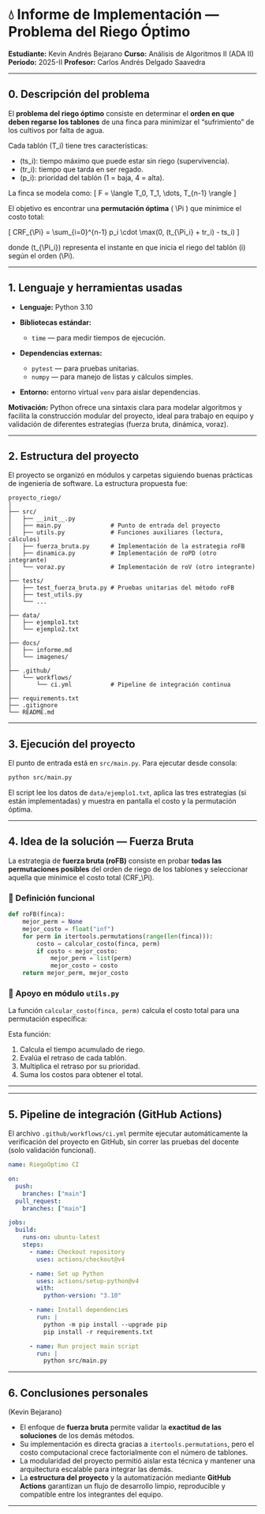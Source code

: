 

# 💧 Informe de Implementación — Problema del Riego Óptimo

**Estudiante:** Kevin Andrés Bejarano
**Curso:** Análisis de Algoritmos II (ADA II)
**Periodo:** 2025-II
**Profesor:** Carlos Andrés Delgado Saavedra

---

## 0. Descripción del problema

El **problema del riego óptimo** consiste en determinar el **orden en que deben regarse los tablones** de una finca para minimizar el “sufrimiento” de los cultivos por falta de agua.

Cada tablón (T_i) tiene tres características:

* (ts_i): tiempo máximo que puede estar sin riego (supervivencia).
* (tr_i): tiempo que tarda en ser regado.
* (p_i): prioridad del tablón (1 = baja, 4 = alta).

La finca se modela como:
[
F = \langle T_0, T_1, \dots, T_{n-1} \rangle
]

El objetivo es encontrar una **permutación óptima** ( \Pi ) que minimice el costo total:

[
CRF_{\Pi} = \sum_{i=0}^{n-1} p_i \cdot \max(0, (t_{\Pi_i} + tr_i) - ts_i)
]

donde (t_{\Pi_i}) representa el instante en que inicia el riego del tablón (i) según el orden (\Pi).

---

## 1. Lenguaje y herramientas usadas

* **Lenguaje:** Python 3.10
* **Bibliotecas estándar:**

  * `time` — para medir tiempos de ejecución.
* **Dependencias externas:**

  * `pytest` — para pruebas unitarias.
  * `numpy` — para manejo de listas y cálculos simples.
* **Entorno:** entorno virtual `venv` para aislar dependencias.

**Motivación:**
Python ofrece una sintaxis clara para modelar algoritmos y facilita la construcción modular del proyecto, ideal para trabajo en equipo y validación de diferentes estrategias (fuerza bruta, dinámica, voraz).

---

## 2. Estructura del proyecto

El proyecto se organizó en módulos y carpetas siguiendo buenas prácticas de ingeniería de software.
La estructura propuesta fue:

```
proyecto_riego/
│
├── src/
│   ├── __init__.py
│   ├── main.py              # Punto de entrada del proyecto
│   ├── utils.py             # Funciones auxiliares (lectura, cálculos)
│   ├── fuerza_bruta.py      # Implementación de la estrategia roFB
│   ├── dinamica.py          # Implementación de roPD (otro integrante)
│   └── voraz.py             # Implementación de roV (otro integrante)
│
├── tests/
│   ├── test_fuerza_bruta.py # Pruebas unitarias del método roFB
│   ├── test_utils.py
│   └── ...
│
├── data/
│   ├── ejemplo1.txt
│   └── ejemplo2.txt
│
├── docs/
│   ├── informe.md
│   └── imagenes/
│
├── .github/
│   └── workflows/
│       └── ci.yml           # Pipeline de integración continua
│
├── requirements.txt
├── .gitignore
└── README.md
```

---

## 3. Ejecución del proyecto

El punto de entrada está en `src/main.py`.
Para ejecutar desde consola:

```bash
python src/main.py
```

El script lee los datos de `data/ejemplo1.txt`, aplica las tres estrategias (si están implementadas) y muestra en pantalla el costo y la permutación óptima.

---

## 4. Idea de la solución — Fuerza Bruta

La estrategia de **fuerza bruta (roFB)** consiste en probar **todas las permutaciones posibles** del orden de riego de los tablones y seleccionar aquella que minimice el costo total (CRF_\Pi).

### 📘 Definición funcional

```python
def roFB(finca):
    mejor_perm = None
    mejor_costo = float("inf")
    for perm in itertools.permutations(range(len(finca))):
        costo = calcular_costo(finca, perm)
        if costo < mejor_costo:
            mejor_perm = list(perm)
            mejor_costo = costo
    return mejor_perm, mejor_costo
```

### 📄 Apoyo en módulo `utils.py`

La función `calcular_costo(finca, perm)` calcula el costo total para una permutación específica:

Esta función:

1. Calcula el tiempo acumulado de riego.
2. Evalúa el retraso de cada tablón.
3. Multiplica el retraso por su prioridad.
4. Suma los costos para obtener el total.

---


---

## 5. Pipeline de integración (GitHub Actions)

El archivo `.github/workflows/ci.yml` permite ejecutar automáticamente la verificación del proyecto en GitHub, sin correr las pruebas del docente (solo validación funcional).

```yaml
name: RiegoOptimo CI

on:
  push:
    branches: ["main"]
  pull_request:
    branches: ["main"]

jobs:
  build:
    runs-on: ubuntu-latest
    steps:
      - name: Checkout repository
        uses: actions/checkout@v4

      - name: Set up Python
        uses: actions/setup-python@v4
        with:
          python-version: "3.10"

      - name: Install dependencies
        run: |
          python -m pip install --upgrade pip
          pip install -r requirements.txt

      - name: Run project main script
        run: |
          python src/main.py
```

---


## 6. Conclusiones personales

(Kevin Bejarano)

* El enfoque de **fuerza bruta** permite validar la **exactitud de las soluciones** de los demás métodos.
* Su implementación es directa gracias a `itertools.permutations`, pero el costo computacional crece factorialmente con el número de tablones.
* La modularidad del proyecto permitió aislar esta técnica y mantener una arquitectura escalable para integrar las demás.
* La **estructura del proyecto** y la automatización mediante **GitHub Actions** garantizan un flujo de desarrollo limpio, reproducible y compatible entre los integrantes del equipo.

---


